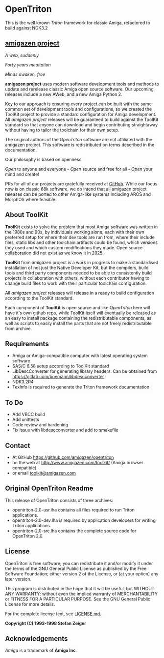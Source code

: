 # OpenTriton

This is the well known *Triton* framework for classic Amiga, refactored to build against NDK3.2

## [amigazen project](http://www.amigazen.com)

*A web, suddenly*

*Forty years meditation*

*Minds awaken, free*

**amigazen project** uses modern software development tools and methods to update and rerelease classic Amiga open source software. Our upcoming releases include a new AWeb, and a new Amiga Python 2.

Key to our approach is ensuring every project can be built with the same common set of development tools and configurations, so we created the ToolKit project to provide a standard configuration for Amiga development. All *amigazen project* releases will be guaranteed to build against the ToolKit standard so that anyone can download and begin contributing straightaway without having to tailor the toolchain for their own setup.

The original authors of the *OpenTriton* software are not affiliated with the amigazen project. This software is redistributed on terms described in the documentation.

Our philosophy is based on openness:

*Open* to anyone and everyone	- *Open* source and free for all	- *Open* your mind and create!

PRs for all of our projects are gratefully received at [GitHub](https://github.com/amigazen/). While our focus now is on classic 68k software, we do intend that all amigazen project releases can be ported to other Amiga-like systems including AROS and MorphOS where feasible.

## About ToolKit

**ToolKit** exists to solve the problem that most Amiga software was written in the 1980s and 90s, by individuals working alone, each with their own preferred setup for where their dev tools are run from, where their include files, static libs and other toolchain artifacts could be found, which versions they used and which custom modifications they made. Open source collaboration did not exist as we know it in 2025. 

**ToolKit** from amigazen project is a work in progress to make a standardised installation of not just the Native Developer Kit, but the compilers, build tools and third party components needed to be able to consistently build projects in collaboration with others, without each contributor having to change build files to work with their particular toolchain configuration. 

All *amigazen project* releases will release in a ready to build configuration according to the ToolKit standard.

Each component of **ToolKit** is open source and like *OpenTriton* here will have it's own github repo, while ToolKit itself will eventually be released as an easy to install package containing the redistributable components, as well as scripts to easily install the parts that are not freely redistributable from archive.

## Requirements

- Amiga or Amiga-compatible computer with latest operating system software
- SAS/C 6.58 setup according to ToolKit standard
- LibDescConverter for generating library headers. Can be obtained from https://gitlab.com/boemann/libdescconverter
- NDK3.2R4
- TexInfo is required to generate the Triton framework documentation

## To Do

- Add VBCC build
- Add unittests
- Code review and hardening
- Fix issue with libdescconverter and add to smakefile

## Contact 

- At GitHub https://github.com/amigazen/opentriton
- on the web at http://www.amigazen.com/toolkit/ (Amiga browser compatible)
- or email toolkit@amigazen.com

## Original OpenTriton Readme

This release of OpenTriton consists of three archives:
  - opentriton-2.0-usr.lha contains all files required to run
    Triton applications.
  - opentriton-2.0-dev.lha is required by application developers
    for writing Triton applications.
  - opentriton-2.0-src.lha contains the complete source code
    for OpenTriton 2.0.

## License

OpenTriton is free software; you can redistribute it and/or modify
it under the terms of the GNU General Public License as published by
the Free Software Foundation; either version 2 of the License, or
(at your option) any later version.

This program is distributed in the hope that it will be useful,
but WITHOUT ANY WARRANTY; without even the implied warranty of
MERCHANTABILITY or FITNESS FOR A PARTICULAR PURPOSE.  See the
GNU General Public License for more details.

For the complete license text, see [LICENSE.md](LICENSE.md).

**Copyright (C) 1993-1998 Stefan Zeiger**

## Acknowledgements

*Amiga* is a trademark of **Amiga Inc**.
